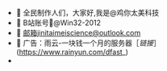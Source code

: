 - 👋 全民制作人们，大家好,我是@鸡你太美科技
- 👀 B站账号🎉@Win32-2012
- 🌱 邮箱jinitaimeiscience@outlook.com
- 💾 广告：雨云-一块钱一个月的服务器［*链接*］(https://www.rainyun.com/dfast_)
- 
<!---
jinitaimeiscience/jinitaimeiscience is a ✨ special ✨ repository because its `README.md` (this file) appears on your GitHub profile.
You can click the Preview link to take a look at your changes.
--->

